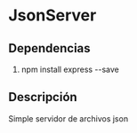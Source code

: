 # JsonServer

## Dependencias
1. npm install express --save

## Descripción
Simple servidor de archivos json